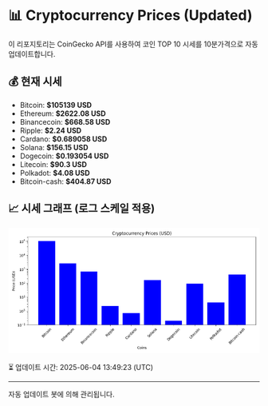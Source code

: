 
# 📊 Cryptocurrency Prices (Updated)

이 리포지토리는 CoinGecko API를 사용하여 코인 TOP 10 시세를 10분가격으로 자동 업데이트합니다.

## 💰 현재 시세
- Bitcoin: **$105139 USD**
- Ethereum: **$2622.08 USD**
- Binancecoin: **$668.58 USD**
- Ripple: **$2.24 USD**
- Cardano: **$0.689058 USD**
- Solana: **$156.15 USD**
- Dogecoin: **$0.193054 USD**
- Litecoin: **$90.3 USD**
- Polkadot: **$4.08 USD**
- Bitcoin-cash: **$404.87 USD**

## 📈 시세 그래프 (로그 스케일 적용)
![Crypto Prices](crypto_prices.png)

⏳ 업데이트 시간: 2025-06-04 13:49:23 (UTC)

---
자동 업데이트 봇에 의해 관리됩니다.
